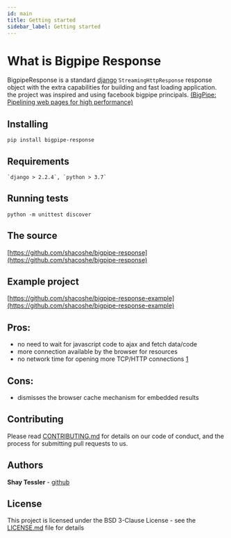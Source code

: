 ```yaml
---
id: main
title: Getting started
sidebar_label: Getting started
---
```


# What is Bigpipe Response

BigpipeResponse is a standard [django](https://www.djangoproject.com/) `StreamingHttpResponse` response object with the extra capabilities for building and fast loading application.   
the project was inspired and using facebook bigpipe principals. [(BigPipe: Pipelining web pages for high performance)](https://www.facebook.com/notes/facebook-engineering/bigpipe-pipelining-web-pages-for-high-performance/389414033919/)  

## Installing

    pip install bigpipe-response

## Requirements

    `django > 2.2.4`, `python > 3.7`

## Running tests

    python -m unittest discover


## The source

[https://github.com/shacoshe/bigpipe-response](https://github.com/shacoshe/bigpipe-response)
   
## Example project

[https://github.com/shacoshe/bigpipe-response-example](https://github.com/shacoshe/bigpipe-response-example)

## Pros:    
* no need to wait for javascript code to ajax and fetch data/code  
* more connection available by the browser for resources 
* no network time for opening more TCP/HTTP connections [1](https://www.cse.iitk.ac.in/users/dheeraj/cs425/lec14.html)

## Cons:    
* dismisses the browser cache mechanism for embedded results

## Contributing

Please read [CONTRIBUTING.md](https://gist.github.com/PurpleBooth/b24679402957c63ec426) for details on our code of conduct, and the process for submitting pull requests to us.


## Authors

**Shay Tessler**  - [github](https://github.com/shacoshe)


## License

This project is licensed under the BSD 3-Clause License - see the [LICENSE.md](LICENSE) file for details

